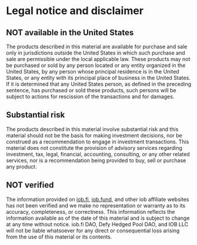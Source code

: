 # Legal notice and disclaimer

## NOT available in the United States

The products described in this material are available for purchase and sale only in jurisdictions outside the United States in which such purchase and sale are permissible under the local applicable law. These products may not be purchased or sold by any person located or any entity organized in the United States, by any person whose principal residence is in the United States, or any entity with its principal place of business in the United States. If it is determined that any United States person, as defined in the preceding sentence, has purchased or sold these products, such persons will be subject to actions for rescission of the transactions and for damages.

## Substantial risk

The products described in this material involve substantial risk and this material should not be the basis for making investment decisions, nor be construed as a recommendation to engage in investment transactions. This material does not constitute the provision of advisory services regarding investment, tax, legal, financial, accounting, consulting, or any other related services, nor is a recommendation being provided to buy, sell or purchase any product.

## NOT verified

The information provided on [iob.fi](https://iob.fi), [iob.fund](https://iob.fund), and other iob affiliate websites has not been verified and we make no representation or warranty as to its accuracy, completeness, or correctness. This information reflects the information available as of the date of this material and is subject to change at any time without notice. iob.fi DAO, Defy Hedged Pool DAO, and IOB LLC will not be liable whatsoever for any direct or consequential loss arising from the use of this material or its contents.

